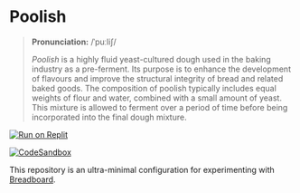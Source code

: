 # Poolish

> **Pronunciation:** /ˈpuːliʃ/
>
> _Poolish_ is a highly fluid yeast-cultured dough used in the baking industry as a pre-ferment. Its purpose is to enhance the development of flavours and improve the structural integrity of bread and related baked goods. The composition of poolish typically includes equal weights of flour and water, combined with a small amount of yeast. This mixture is allowed to ferment over a period of time before being incorporated into the final dough mixture.

[![Run on Replit](https://replit.com/badge/github/ExaDev-io/poolish)](https://replit.com/github/ExaDev-io/poolish)

[![CodeSandbox](https://img.shields.io/badge/Codesandbox-040404?style=for-the-badge&logo=codesandbox&logoColor=DBDBDB)](https://githubbox.com/ExaDev-io/poolish)

This repository is an ultra-minimal configuration for experimenting with [Breadboard](https://github.com/google/labs-prototypes/tree/main/seeds/breadboard).

